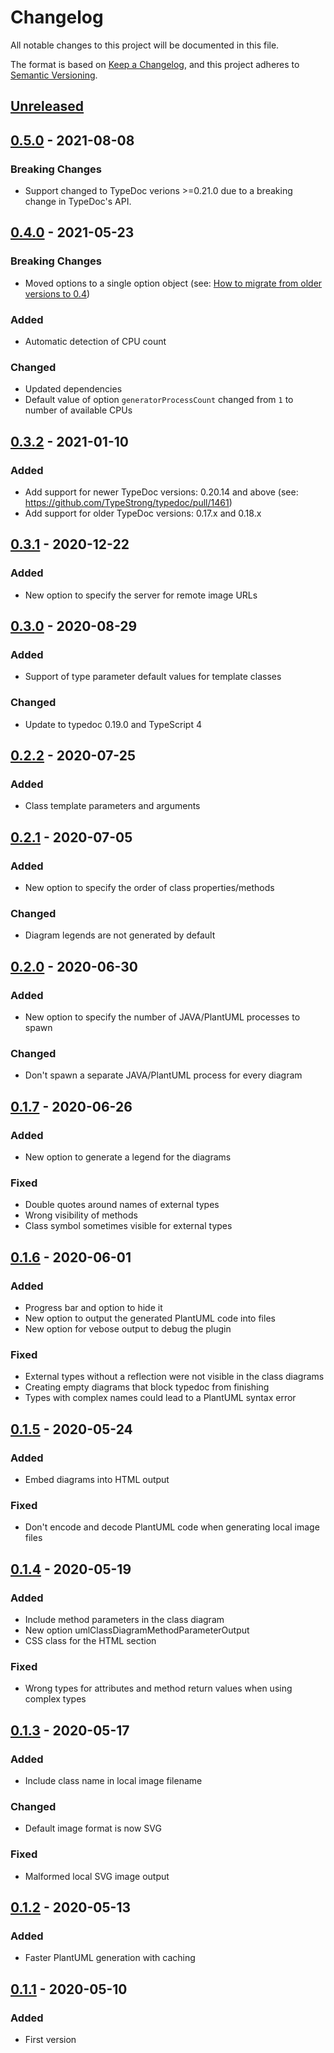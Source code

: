 # Changelog
All notable changes to this project will be documented in this file.

The format is based on [Keep a Changelog](https://keepachangelog.com/en/1.0.0/),
and this project adheres to [Semantic Versioning](https://semver.org/spec/v2.0.0.html).

## [Unreleased]

## [0.5.0] - 2021-08-08
### Breaking Changes
- Support changed to TypeDoc verions >=0.21.0 due to a breaking change in TypeDoc's API.

## [0.4.0] - 2021-05-23
### Breaking Changes
- Moved options to a single option object
  (see: [How to migrate from older versions to 0.4](https://github.com/krisztianb/typedoc-umlclass/blob/master/docs/migration/0.4.md))
### Added
- Automatic detection of CPU count
### Changed
- Updated dependencies
- Default value of option `generatorProcessCount` changed from `1` to number of available CPUs

## [0.3.2] - 2021-01-10
### Added
- Add support for newer TypeDoc versions: 0.20.14 and above (see: https://github.com/TypeStrong/typedoc/pull/1461)
- Add support for older TypeDoc versions: 0.17.x and 0.18.x

## [0.3.1] - 2020-12-22
### Added
- New option to specify the server for remote image URLs

## [0.3.0] - 2020-08-29
### Added
- Support of type parameter default values for template classes
### Changed
- Update to typedoc 0.19.0 and TypeScript 4

## [0.2.2] - 2020-07-25
### Added
- Class template parameters and arguments

## [0.2.1] - 2020-07-05
### Added
- New option to specify the order of class properties/methods
### Changed
- Diagram legends are not generated by default

## [0.2.0] - 2020-06-30
### Added
- New option to specify the number of JAVA/PlantUML processes to spawn
### Changed
- Don't spawn a separate JAVA/PlantUML process for every diagram

## [0.1.7] - 2020-06-26
### Added
- New option to generate a legend for the diagrams
### Fixed
- Double quotes around names of external types
- Wrong visibility of methods
- Class symbol sometimes visible for external types

## [0.1.6] - 2020-06-01
### Added
- Progress bar and option to hide it
- New option to output the generated PlantUML code into files
- New option for vebose output to debug the plugin
### Fixed
- External types without a reflection were not visible in the class diagrams
- Creating empty diagrams that block typedoc from finishing
- Types with complex names could lead to a PlantUML syntax error

## [0.1.5] - 2020-05-24
### Added
- Embed diagrams into HTML output
### Fixed
- Don't encode and decode PlantUML code when generating local image files

## [0.1.4] - 2020-05-19
### Added
- Include method parameters in the class diagram
- New option umlClassDiagramMethodParameterOutput
- CSS class for the HTML section
### Fixed
- Wrong types for attributes and method return values when using complex types

## [0.1.3] - 2020-05-17
### Added
- Include class name in local image filename
### Changed
- Default image format is now SVG
### Fixed
- Malformed local SVG image output

## [0.1.2] - 2020-05-13
### Added
- Faster PlantUML generation with caching

## [0.1.1] - 2020-05-10
### Added
- First version

[Unreleased]: https://github.com/krisztianb/typedoc-umlclass/compare/v0.5.0...HEAD
[0.5.0]: https://github.com/krisztianb/typedoc-umlclass/releases/tag/v0.5.0
[0.4.0]: https://github.com/krisztianb/typedoc-umlclass/releases/tag/v0.4.0
[0.3.2]: https://github.com/krisztianb/typedoc-umlclass/releases/tag/v0.3.2
[0.3.1]: https://github.com/krisztianb/typedoc-umlclass/releases/tag/v0.3.1
[0.3.0]: https://github.com/krisztianb/typedoc-umlclass/releases/tag/v0.3.0
[0.2.2]: https://github.com/krisztianb/typedoc-umlclass/releases/tag/v0.2.2
[0.2.1]: https://github.com/krisztianb/typedoc-umlclass/releases/tag/v0.2.1
[0.2.0]: https://github.com/krisztianb/typedoc-umlclass/releases/tag/v0.2.0
[0.1.7]: https://github.com/krisztianb/typedoc-umlclass/releases/tag/v0.1.7
[0.1.6]: https://github.com/krisztianb/typedoc-umlclass/releases/tag/v0.1.6
[0.1.5]: https://github.com/krisztianb/typedoc-umlclass/releases/tag/v0.1.5
[0.1.4]: https://github.com/krisztianb/typedoc-umlclass/releases/tag/v0.1.4
[0.1.3]: https://github.com/krisztianb/typedoc-umlclass/releases/tag/v0.1.3
[0.1.2]: https://github.com/krisztianb/typedoc-umlclass/releases/tag/v0.1.2
[0.1.1]: https://github.com/krisztianb/typedoc-umlclass/releases/tag/v0.1.1
